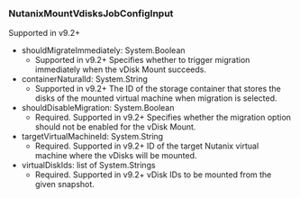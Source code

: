 ### NutanixMountVdisksJobConfigInput
Supported in v9.2+

- shouldMigrateImmediately: System.Boolean
  - Supported in v9.2+
      Specifies whether to trigger migration immediately when the vDisk Mount succeeds.
- containerNaturalId: System.String
  - Supported in v9.2+
      The ID of the storage container that stores the disks of the mounted virtual machine when migration is selected.
- shouldDisableMigration: System.Boolean
  - Required. Supported in v9.2+
      Specifies whether the migration option should not be enabled for the vDisk Mount.
- targetVirtualMachineId: System.String
  - Required. Supported in v9.2+
      ID of the target Nutanix virtual machine where the vDisks will be mounted.
- virtualDiskIds: list of System.Strings
  - Required. Supported in v9.2+
      vDisk IDs to be mounted from the given snapshot.
